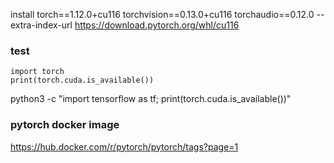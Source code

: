 install torch==1.12.0+cu116 torchvision==0.13.0+cu116 torchaudio==0.12.0 --extra-index-url https://download.pytorch.org/whl/cu116
### test
``` 
import torch
print(torch.cuda.is_available())
```

python3 -c "import tensorflow as tf; print(torch.cuda.is_available())"

### pytorch docker image
https://hub.docker.com/r/pytorch/pytorch/tags?page=1